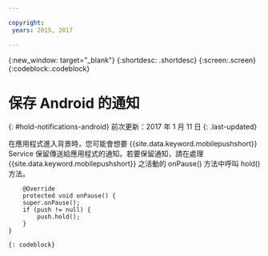 ```yaml
---

copyright:
 years: 2015, 2017

---
```


{:new_window: target="_blank"}
{:shortdesc: .shortdesc}
{:screen:.screen}
{:codeblock:.codeblock}

# 保存 Android 的通知
{: #hold-notifications-android}
前次更新：2017 年 1 月 11 日
{: .last-updated}

在應用程式進入背景時，您可能會想要 {{site.data.keyword.mobilepushshort}} Service 保留傳送給應用程式的通知。若要保留通知，請在處理 {{site.data.keyword.mobilepushshort}} 之活動的 onPause() 方法中呼叫 hold() 方法。

```
	@Override
	protected void onPause() {
    super.onPause();
    if (push != null) {
        push.hold();
    }
} 
```
	{: codeblock}
